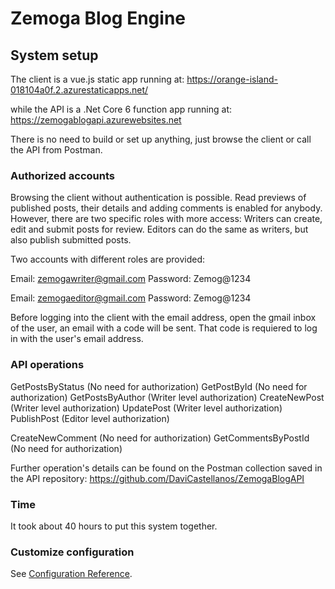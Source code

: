 # Zemoga Blog Engine

## System setup

The client is a vue.js static app running at: https://orange-island-018104a0f.2.azurestaticapps.net/

while the API is a .Net Core 6 function app running at: https://zemogablogapi.azurewebsites.net

There is no need to build or set up anything, just browse the client or call the API from Postman.

### Authorized accounts

Browsing the client without authentication is possible. Read previews of published posts, their details and adding comments is enabled for anybody. However, there are two specific roles with more access: Writers can create, edit and submit posts for review. Editors can do the same as writers, but also  publish submitted posts.

Two accounts with different roles are provided:

Email: zemogawriter@gmail.com
Password: Zemog@1234

Email: zemogaeditor@gmail.com
Password: Zemog@1234

Before logging into the client with the email address, open the gmail inbox of the user, an email with a code will be sent. That code is requiered to log in with the user's email address.

### API operations

GetPostsByStatus (No need for authorization)
GetPostById (No need for authorization)
GetPostsByAuthor (Writer level authorization)
CreateNewPost (Writer level authorization)
UpdatePost (Writer level authorization)
PublishPost (Editor level authorization)

CreateNewComment (No need for authorization)
GetCommentsByPostId (No need for authorization)

Further operation's details can be found on the Postman collection saved in the API repository: https://github.com/DaviCastellanos/ZemogaBlogAPI

### Time
It took about 40 hours to put this system together. 

### Customize configuration
See [Configuration Reference](https://cli.vuejs.org/config/).
